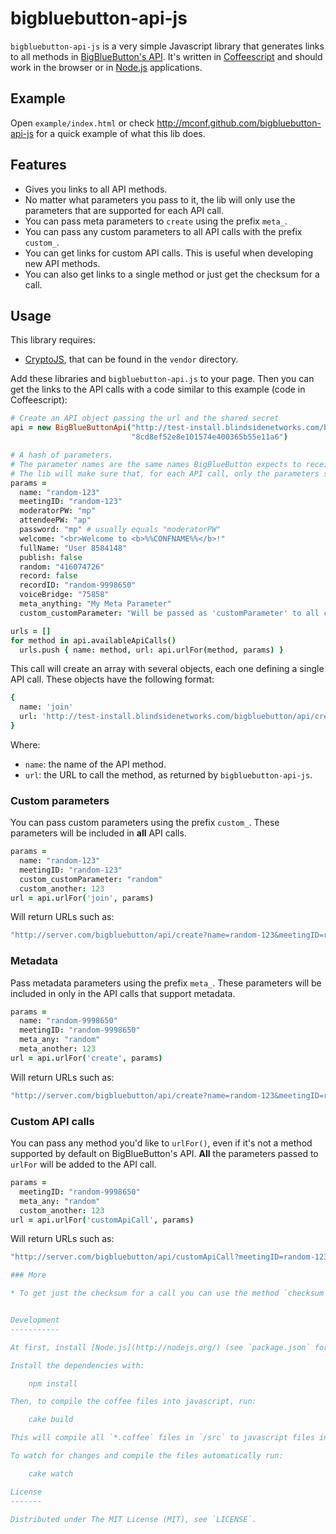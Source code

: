 bigbluebutton-api-js
====================

`bigbluebutton-api-js` is a very simple Javascript library that
generates links to all methods in
[BigBlueButton's API](http://code.google.com/p/bigbluebutton/wiki/API).
It's written in [Coffeescript](http://coffeescript.org/) and should
work in the browser or in [Node.js](http://nodejs.org/) applications.

Example
-------

Open `example/index.html` or check http://mconf.github.com/bigbluebutton-api-js
for a quick example of what this lib does.

Features
--------

* Gives you links to all API methods.
* No matter what parameters you pass to it, the lib will only use the parameters that are supported for each API call.
* You can pass meta parameters to `create` using the prefix `meta_`.
* You can pass any custom parameters to all API calls with the prefix `custom_`.
* You can get links for custom API calls. This is useful when developing new API methods.
* You can also get links to a single method or just get the checksum for a call.

Usage
-----

This library requires:
* [CryptoJS](http://code.google.com/p/crypto-js/), that can be found
  in the `vendor` directory.

Add these libraries and `bigbluebutton-api.js` to your page. Then you can get the links to the API calls
with a code similar to this example (code in Coffeescript):

```coffeescript
# Create an API object passing the url and the shared secret
api = new BigBlueButtonApi("http://test-install.blindsidenetworks.com/bigbluebutton/api/",
                           "8cd8ef52e8e101574e400365b55e11a6")

# A hash of parameters.
# The parameter names are the same names BigBlueButton expects to receive in the API calls.
# The lib will make sure that, for each API call, only the parameters supported will be used.
params =
  name: "random-123"
  meetingID: "random-123"
  moderatorPW: "mp"
  attendeePW: "ap"
  password: "mp" # usually equals "moderatorPW"
  welcome: "<br>Welcome to <b>%%CONFNAME%%</b>!"
  fullName: "User 8584148"
  publish: false
  random: "416074726"
  record: false
  recordID: "random-9998650"
  voiceBridge: "75858"
  meta_anything: "My Meta Parameter"
  custom_customParameter: "Will be passed as 'customParameter' to all calls"

urls = []
for method in api.availableApiCalls()
  urls.push { name: method, url: api.urlFor(method, params) }
```

This call will create an array with several objects, each one defining a single API call. These objects have the following format:

```coffeescript
{
  name: 'join'
  url: 'http://test-install.blindsidenetworks.com/bigbluebutton/api/create?name=random-266119&meetingID=random-266119&moderatorPW=mp&attendeePW=ap&voiceBridge=76262&record=false&checksum=6c529b6e31fbce9668fd66d99a09da7a78f4'
}
```

Where:

* `name`: the name of the API method.
* `url`: the URL to call the method, as returned by `bigbluebutton-api-js`.



### Custom parameters

You can pass custom parameters using the prefix `custom_`. These parameters will be included in
**all** API calls.


```coffeescript
params =
  name: "random-123"
  meetingID: "random-123"
  custom_customParameter: "random"
  custom_another: 123
url = api.urlFor('join', params)
```

Will return URLs such as:

```coffeescript
"http://server.com/bigbluebutton/api/create?name=random-123&meetingID=random-123&customParameter=random&another=123&checksum=6c529b6e31fbce9668fd66d99a09da7a78f4"
```

### Metadata

Pass metadata parameters using the prefix `meta_`. These parameters will be included in only in the API calls
that support metadata.

```coffeescript
params =
  name: "random-9998650"
  meetingID: "random-9998650"
  meta_any: "random"
  meta_another: 123
url = api.urlFor('create', params)
```

Will return URLs such as:

```coffeescript
"http://server.com/bigbluebutton/api/create?name=random-123&meetingID=random-123&meta_any=random&meta_another=123&checksum=6c529b6e31fbce9668fd66d99a09da7a78f4"
```

### Custom API calls

You can pass any method you'd like to `urlFor()`, even if it's not a method supported
by default on BigBlueButton's API. **All** the parameters passed to `urlFor` will be
added to the API call.


```coffeescript
params =
  meetingID: "random-9998650"
  meta_any: "random"
  custom_another: 123
url = api.urlFor('customApiCall', params)
```

Will return URLs such as:

```coffeescript
"http://server.com/bigbluebutton/api/customApiCall?meetingID=random-123&meta_any=random&another=123&checksum=6c529b6e31fbce9668fd66d99a09da7a78f4"

### More

* To get just the checksum for a call you can use the method `checksum`. For example: `api.checksum("isMeetingRunning", "meetingID=mymeeting&custom=1", false)`.


Development
-----------

At first, install [Node.js](http://nodejs.org/) (see `package.json` for the specific version required).

Install the dependencies with:

    npm install

Then, to compile the coffee files into javascript, run:

    cake build

This will compile all `*.coffee` files in `/src` to javascript files in `/lib`.

To watch for changes and compile the files automatically run:

    cake watch

License
-------

Distributed under The MIT License (MIT), see `LICENSE`.
